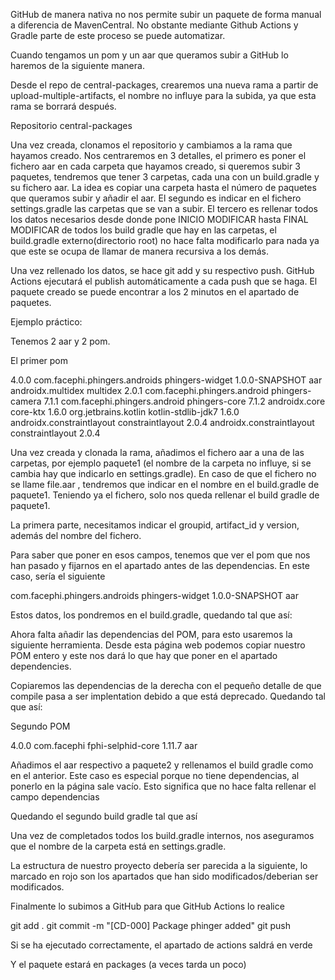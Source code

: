 GitHub de manera nativa no nos permite subir un paquete de forma manual a diferencia de MavenCentral. No obstante mediante Github Actions y Gradle parte de este proceso se puede automatizar. 

Cuando tengamos un pom y un aar que queramos subir a GitHub lo haremos de la siguiente manera.

Desde el repo de central-packages, crearemos una nueva rama a partir de upload-multiple-artifacts, el nombre no influye para la subida, ya que esta rama se borrará después.

  Repositorio central-packages

 

Una vez creada, clonamos el repositorio y cambiamos a la rama que hayamos creado. Nos centraremos en 3 detalles, el primero es poner el fichero aar en cada carpeta que hayamos creado, si queremos subir 3 paquetes, tendremos que tener 3 carpetas, cada una con un build.gradle y su fichero aar. La idea es copiar una carpeta hasta el número de paquetes que queramos subir y añadir el aar. El segundo es indicar en el fichero settings.gradle las carpetas que se van a subir. El tercero es rellenar todos los datos necesarios desde donde pone INICIO MODIFICAR hasta FINAL MODIFICAR de todos los build gradle que hay en las carpetas, el build.gradle externo(directorio root) no hace falta modificarlo para nada ya que este se ocupa de llamar de manera recursiva a los demás.

Una vez rellenado los datos, se hace git add y su respectivo push. GitHub Actions ejecutará el publish automáticamente  a cada push que se haga. El paquete creado se puede encontrar a los 2 minutos en el apartado de paquetes.

Ejemplo práctico: 

Tenemos 2 aar y 2 pom.

El primer pom

<?xml version="1.0" encoding="UTF-8"?>
<project xmlns="http://maven.apache.org/POM/4.0.0" xsi:schemaLocation="http://maven.apache.org/POM/4.0.0 https://maven.apache.org/xsd/maven-4.0.0.xsd" xmlns:xsi="http://www.w3.org/2001/XMLSchema-instance">
  <modelVersion>4.0.0</modelVersion>
  <groupId>com.facephi.phingers.androids</groupId>
  <artifactId>phingers-widget</artifactId>
  <version>1.0.0-SNAPSHOT</version>
  <packaging>aar</packaging>
  <dependencies>
    <dependency>
      <groupId>androidx.multidex</groupId>
      <artifactId>multidex</artifactId>
      <version>2.0.1</version>
    </dependency>
    <dependency>
      <groupId>com.facephi.phingers.android</groupId>
      <artifactId>phingers-camera</artifactId>
      <version>7.1.1</version>
    </dependency>
    <dependency>
      <groupId>com.facephi.phingers.android</groupId>
      <artifactId>phingers-core</artifactId>
      <version>7.1.2</version>
    </dependency>
    <dependency>
      <groupId>androidx.core</groupId>
      <artifactId>core-ktx</artifactId>
      <version>1.6.0</version>
    </dependency>
    <dependency>
      <groupId>org.jetbrains.kotlin</groupId>
      <artifactId>kotlin-stdlib-jdk7</artifactId>
      <version>1.6.0</version>
    </dependency>
    <dependency>
      <groupId>androidx.constraintlayout</groupId>
      <artifactId>constraintlayout</artifactId>
      <version>2.0.4</version>
    </dependency>
    <dependency>
      <groupId>androidx.constraintlayout</groupId>
      <artifactId>constraintlayout</artifactId>
      <version>2.0.4</version>
    </dependency>
  </dependencies>
</project>

Una vez creada y clonada la rama, añadimos el fichero aar a una de las carpetas, por ejemplo paquete1 (el nombre de la carpeta no influye, si se cambia hay que indicarlo en settings.gradle). En caso de que el fichero no se llame file.aar , tendremos que indicar en el nombre en el build.gradle de paquete1. Teniendo ya el fichero, solo nos queda rellenar el build gradle de paquete1.

La primera parte, necesitamos indicar el groupid, artifact_id y version, además del nombre del fichero.

Para saber que poner en esos campos, tenemos que ver el pom que nos han pasado y fijarnos en el apartado antes de las dependencias. En este caso, sería el siguiente

<groupId>com.facephi.phingers.androids</groupId>
  <artifactId>phingers-widget</artifactId>
  <version>1.0.0-SNAPSHOT</version>
  <packaging>aar</packaging>

Estos datos, los pondremos en el build.gradle, quedando tal que así:

Ahora falta añadir las dependencias del POM, para esto usaremos la siguiente herramienta. Desde esta página web podemos copiar nuestro POM entero y este nos dará lo que hay que poner en el apartado dependencies. 

 

Copiaremos las dependencias de la derecha con el pequeño detalle de que compile pasa a ser implentation debido a que está deprecado. Quedando tal que así:

Segundo POM

<?xml version="1.0" encoding="UTF-8"?>
<project xsi:schemaLocation="http://maven.apache.org/POM/4.0.0 http://maven.apache.org/xsd/maven-4.0.0.xsd" xmlns="http://maven.apache.org/POM/4.0.0"
    xmlns:xsi="http://www.w3.org/2001/XMLSchema-instance">
  <modelVersion>4.0.0</modelVersion>
  <groupId>com.facephi</groupId>
  <artifactId>fphi-selphid-core</artifactId>
  <version>1.11.7</version>
  <packaging>aar</packaging>
</project>


Añadimos el aar respectivo a paquete2 y rellenamos el build gradle como en el anterior. Este caso es especial porque no tiene dependencias, al ponerlo en la página sale vacío. Esto significa que no hace falta rellenar el campo dependencias 

Quedando el segundo build gradle tal que así 

Una vez de completados todos los build.gradle internos, nos aseguramos que el nombre de la carpeta está en settings.gradle.

La estructura de nuestro proyecto debería ser parecida a la siguiente, lo marcado en rojo son los apartados que han sido modificados/deberian ser modificados.

Finalmente lo subimos a GitHub para que GitHub Actions lo realice 

git add .
git commit -m "[CD-000] Package phinger added"
git push

Si se ha ejecutado correctamente, el apartado de actions saldrá en verde

Y el paquete estará en packages (a veces tarda un poco)
